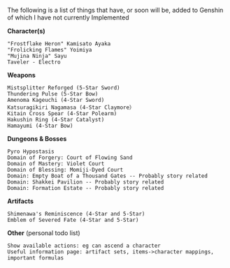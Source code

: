 The following is a list of things that have, or soon will be, added to Genshin of which I have not currently Implemented

**Character(s)**
```text
"Frostflake Heron" Kamisato Ayaka
"Frolicking Flames" Yoimiya
"Mujina Ninja" Sayu
Taveler - Electro
```
**Weapons**
```text
Mistsplitter Reforged (5-Star Sword)
Thundering Pulse (5-Star Bow)
Amenoma Kageuchi (4-Star Sword)
Katsuragikiri Nagamasa (4-Star Claymore）
Kitain Cross Spear (4-Star Polearm)
Hakushin Ring (4-Star Catalyst)
Hamayumi (4-Star Bow)
```
**Dungeons & Bosses**
```text
Pyro Hypostasis
Domain of Forgery: Court of Flowing Sand
Domain of Mastery: Violet Court
Domain of Blessing: Momiji-Dyed Court
Domain: Empty Boat of a Thousand Gates -- Probably story related
Domain: Shakkei Pavilion -- Probably story related
Domain: Formation Estate -- Probably story related
```
**Artifacts**
```text
Shimenawa's Reminiscence (4-Star and 5-Star)
Emblem of Severed Fate (4-Star and 5-Star)
```
**Other** (personal todo list)
```text
Show available actions: eg can ascend a character
Useful information page: artifact sets, items->character mappings, important formulas
```
